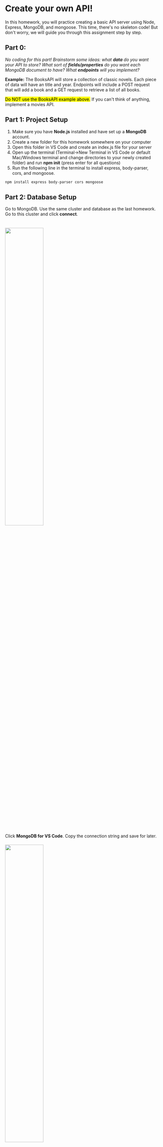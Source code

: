 # Create your own API!

In this homework, you will practice creating a basic API server using Node, Express, MongoDB, and mongoose. This time, there's no skeleton code! But don't worry, we will guide you through this assignment step by step.

## Part 0:

_No coding for this part! Brainstorm some ideas: what **data** do you want your API to store? What sort of **fields/properties** do you want each MongoDB document to have? What **endpoints** will you implement?_

**Example:**
The BooksAPI will store a collection of classic novels. Each piece of data will have an title and year. Endpoints will include a POST request that will add a book and a GET request to retrieve a list of all books.

<mark>Do NOT use the BooksAPI example above.</mark> If you can't think of anything, implement a movies API.

## Part 1: Project Setup

1. Make sure you have **Node.js** installed and have set up a **MongoDB** account.
2. Create a new folder for this homework somewhere on your computer
3. Open this folder in VS Code and create an index.js file for your server
4. Open up the terminal (Terminal->New Terminal in VS Code or default Mac/Windows terminal and change directories to your newly created folder) and run **npm init** (press enter for all questions)
5. Run the following line in the terminal to install express, body-parser, cors, and mongoose.
```bash
npm install express body-parser cors mongoose
```

## Part 2: Database Setup

Go to MongoDB. Use the same cluster and database as the last homework. Go to this cluster and click **connect**. <br></br>
<img src="/assets/hw7/connect-mongodb.png" style="width: 50%; padding: 20px 0;"/>

Click **MongoDB for VS Code**. Copy the connection string and save for later.
<img src="/assets/hw7/mongo-url.png" style="width: 50%; padding: 20px 0;"/>

## Part 3: Import modules + connect to MongoDB

Copy and paste this code into your **index.js file**. This code imports the necessary modules and connects to your MongoDB database.

```js
const express = require("express")
const app = express()

var cors = require("cors")
app.use(cors())

const mongoose = require("mongoose")

const bodyParser = require("body-parser")
app.use(bodyParser.urlencoded({ extended: false }))
app.use(bodyParser.json())

connect().catch(err => console.log(err))

async function connect() {
  await mongoose.connect(/* YOUR CONNECTION STRING HERE */)
  console.log("Successfully connected to MongoDB")
}
```

**Paste your connection string** into the appropriate place. Use the **same password** from the last homework. Note that this password is NOT your account password, but a user password. If you forgot it, on the side menu, go to Security->Database Access->Edit->Edit Password and create a new password.

## Part 4: Define a Schema and Model

Define a schema using Mongoose. The schema should include fields that make sense for **your own data and API**. Feel free to **copy-paste** all of the code in the spec, but modify to fit the data you want to store.

```js
const bookSchema = new mongoose.Schema({
  title: String,
  year: Number
});
```

Define a model using Mongoose.

```js
const Book = mongoose.model('Books', bookSchema);
```

## Part 5: Define a POST endpoint

Remember that in a POST request, the data that you want to save to your database will be found in **req.body** as a JavaScript object with key-value pairs.

```js
app.post("/new", async (req, res) => {
    // Here, we create a new Book from the mongoose model
    // and set its properties to whatever the user sent in the body of the POST request
    const newBook = new Book({
        title: req.body.title,
        year: req.body.year
    })
    // Then, we save the newly created document to the database
    await newBook.save()
    // Finally, we send the newBook data back to the user as a response in JSON format
    res.json(newBook) 
})
```

## Part 6: Define a GET endpoint

Define a GET endpoint that will retrieve all documents.

```js
app.get("/allBooks", async (req, res) => {
    const books = await Book.find()
    res.send(books)
})
```

## Part 6.5: Start your Server

```js
app.listen(3000, () => {
    console.log("Listening on port 3000")
})
```

_Run **node index.js** in the terminal._

 If an error occurs, it will be printed in the terminal. If the error looks like this: "MongooseServerSelectionError: Could not connect to any servers in your MongoDB Atlas cluster. One common reason is that you're trying to access the database from an IP that isn't whitelisted.", then follow these steps:
1. Go to MongoDB and on the side menu, go to Security->Network Access.
2. Click "+Add IP Address".
3. Copy your IP Address from [here](https://whatismyipaddress.com/).
4. Paste it into "Access List Entry" and click "Confirm".
5. Rerun **node index.js**. If you are getting the same error, click "+Add IP Address" and "Allow Access from Anywhere" and "Confirm".

## Part 7: Testing

Run **node index.js** and use Postman to test your API. Check your MongoDB collection to ensure that your POST requests are working.

<img src="/assets/hw8/books-post.png" style="width: 100%; padding: 20px 0;"/>
<img src="/assets/hw8/books-get.png" style="width: 100%; padding: 20px 0;"/>
<img src="/assets/hw8/books-mongo.png" style="width: 100%; padding: 20px 0;"/>


Congrats, you are done! Hopefully you have a fully functional server!

## OPTIONAL: Create a Frontend

Create an **index.html** and **scripts.js** file. Here is some basic frontend code. Modify it to fit your API.

```bash
<!DOCTYPE html>
<html lang="en">
<head>
    <meta charset="UTF-8">
    <meta name="viewport" content="width=device-width, initial-scale=1.0">
    <title>Books</title>
</head>
<body>
    <h1>Post a book</h1>
    <input id="input-title" type="text">
    <input id="input-year" type="text">
    <button id="submit-post-request">Submit</button>

    <h1>Get all books</h1>
    <button id="submit-get-request">Submit</button>
    <ul id="list"></ul>

    <script src="scripts.js"></script>
</body>
</html>
```

<br></br>

```bash
const inputTitle = document.getElementById("input-title")
const inputYear = document.getElementById("input-year")

const submitPostReq = document.getElementById("submit-post-request")
const submitGetReq = document.getElementById("submit-get-request")

const list = document.getElementById("list")

submitPostReq.addEventListener("click", async function () {
    let data = {"title": inputTitle.value, "year": inputYear.value}
    await fetch("http://localhost:3000/new", {
        method: 'POST',
            headers: {
                'Content-Type': 'application/json',
            },
            body: JSON.stringify(data),
    })
    inputTitle.value = ""
    inputYear.value = ""
});

submitGetReq.addEventListener("click", async function () {
    list.replaceChildren()
    const response = await fetch("http://localhost:3000/allBooks")
    const data = await response.json()
    for (let index = 0; index < data.length; index = index + 1) {
        const bookTitle = data[index].title
        const listElement = document.createElement("li")
        listElement.textContent = bookTitle
        list.appendChild(listElement)
    }
});

```

Run **node index.js**. Any errors will appear in the terminal. Use **console.log** in the scripts.js file to debug. Open the **index.html** file on a browser and play around with your app!

# Submission
For this homework, <mark>only submit your index.js file</mark>.

**To zip a folder/file:**
_**Windows:** Right-click the folder, select (or point to) Send to, and then select Compressed (zipped) folder._
_**macOS:** Control-click the folder  or tap it using two fingers, then choose Compress from the shortcut menu._

Upload the .zip file to [Gradescope](https://www.gradescope.com) :)